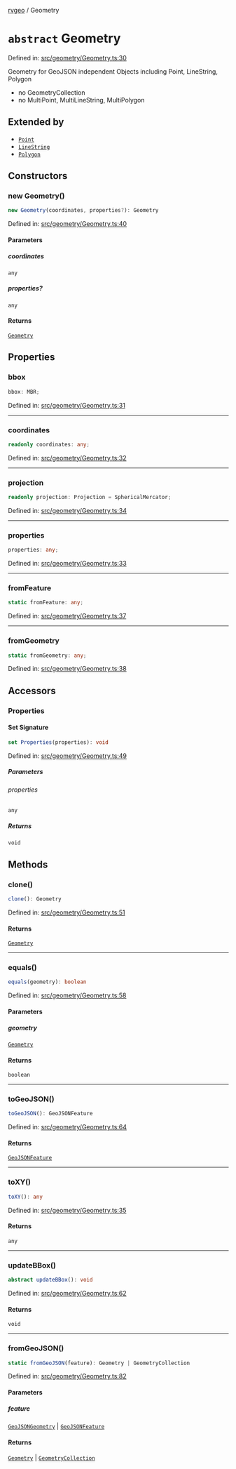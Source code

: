 [rvgeo](../index.md) / Geometry

# `abstract` Geometry

Defined in: [src/geometry/Geometry.ts:30](https://github.com/pzq123456/RVGeo/blob/e727f6f6e310621d656b74948bed9956ff45a613/src/geometry/Geometry.ts#L30)

Geometry for GeoJSON independent Objects including Point, LineString, Polygon
- no GeometryCollection
- no MultiPoint, MultiLineString, MultiPolygon

## Extended by

- [`Point`](Point.md)
- [`LineString`](LineString.md)
- [`Polygon`](Polygon.md)

## Constructors

### new Geometry()

```ts
new Geometry(coordinates, properties?): Geometry
```

Defined in: [src/geometry/Geometry.ts:40](https://github.com/pzq123456/RVGeo/blob/e727f6f6e310621d656b74948bed9956ff45a613/src/geometry/Geometry.ts#L40)

#### Parameters

##### coordinates

`any`

##### properties?

`any`

#### Returns

[`Geometry`](Geometry.md)

## Properties

### bbox

```ts
bbox: MBR;
```

Defined in: [src/geometry/Geometry.ts:31](https://github.com/pzq123456/RVGeo/blob/e727f6f6e310621d656b74948bed9956ff45a613/src/geometry/Geometry.ts#L31)

***

### coordinates

```ts
readonly coordinates: any;
```

Defined in: [src/geometry/Geometry.ts:32](https://github.com/pzq123456/RVGeo/blob/e727f6f6e310621d656b74948bed9956ff45a613/src/geometry/Geometry.ts#L32)

***

### projection

```ts
readonly projection: Projection = SphericalMercator;
```

Defined in: [src/geometry/Geometry.ts:34](https://github.com/pzq123456/RVGeo/blob/e727f6f6e310621d656b74948bed9956ff45a613/src/geometry/Geometry.ts#L34)

***

### properties

```ts
properties: any;
```

Defined in: [src/geometry/Geometry.ts:33](https://github.com/pzq123456/RVGeo/blob/e727f6f6e310621d656b74948bed9956ff45a613/src/geometry/Geometry.ts#L33)

***

### fromFeature

```ts
static fromFeature: any;
```

Defined in: [src/geometry/Geometry.ts:37](https://github.com/pzq123456/RVGeo/blob/e727f6f6e310621d656b74948bed9956ff45a613/src/geometry/Geometry.ts#L37)

***

### fromGeometry

```ts
static fromGeometry: any;
```

Defined in: [src/geometry/Geometry.ts:38](https://github.com/pzq123456/RVGeo/blob/e727f6f6e310621d656b74948bed9956ff45a613/src/geometry/Geometry.ts#L38)

## Accessors

### Properties

#### Set Signature

```ts
set Properties(properties): void
```

Defined in: [src/geometry/Geometry.ts:49](https://github.com/pzq123456/RVGeo/blob/e727f6f6e310621d656b74948bed9956ff45a613/src/geometry/Geometry.ts#L49)

##### Parameters

###### properties

`any`

##### Returns

`void`

## Methods

### clone()

```ts
clone(): Geometry
```

Defined in: [src/geometry/Geometry.ts:51](https://github.com/pzq123456/RVGeo/blob/e727f6f6e310621d656b74948bed9956ff45a613/src/geometry/Geometry.ts#L51)

#### Returns

[`Geometry`](Geometry.md)

***

### equals()

```ts
equals(geometry): boolean
```

Defined in: [src/geometry/Geometry.ts:58](https://github.com/pzq123456/RVGeo/blob/e727f6f6e310621d656b74948bed9956ff45a613/src/geometry/Geometry.ts#L58)

#### Parameters

##### geometry

[`Geometry`](Geometry.md)

#### Returns

`boolean`

***

### toGeoJSON()

```ts
toGeoJSON(): GeoJSONFeature
```

Defined in: [src/geometry/Geometry.ts:64](https://github.com/pzq123456/RVGeo/blob/e727f6f6e310621d656b74948bed9956ff45a613/src/geometry/Geometry.ts#L64)

#### Returns

[`GeoJSONFeature`](../interfaces/GeoJSONFeature.md)

***

### toXY()

```ts
toXY(): any
```

Defined in: [src/geometry/Geometry.ts:35](https://github.com/pzq123456/RVGeo/blob/e727f6f6e310621d656b74948bed9956ff45a613/src/geometry/Geometry.ts#L35)

#### Returns

`any`

***

### updateBBox()

```ts
abstract updateBBox(): void
```

Defined in: [src/geometry/Geometry.ts:62](https://github.com/pzq123456/RVGeo/blob/e727f6f6e310621d656b74948bed9956ff45a613/src/geometry/Geometry.ts#L62)

#### Returns

`void`

***

### fromGeoJSON()

```ts
static fromGeoJSON(feature): Geometry | GeometryCollection
```

Defined in: [src/geometry/Geometry.ts:82](https://github.com/pzq123456/RVGeo/blob/e727f6f6e310621d656b74948bed9956ff45a613/src/geometry/Geometry.ts#L82)

#### Parameters

##### feature

[`GeoJSONGeometry`](../interfaces/GeoJSONGeometry.md) | [`GeoJSONFeature`](../interfaces/GeoJSONFeature.md)

#### Returns

[`Geometry`](Geometry.md) \| [`GeometryCollection`](GeometryCollection.md)
